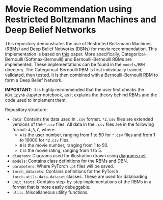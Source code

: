 # Movie Recommendation using Restricted Boltzmann Machines and Deep Belief Networks

This repository demonstrates the use of Restricted Boltzmann Machines (RBMs) and Deep Belief Networks (DBNs) for movie recommendation. This implementation is based on [this](https://dl.acm.org/doi/10.1145/1273496.1273596) paper. More specifically, Categorical-Bernoulli (Softmax-Bernoulli) and Bernoulli-Bernoulli RBMs are implemented. These implementations can be found in the `models/RBM` directory. The Categorical-Bernoulli RBM is first individually trained, validated, then tested. It is then combined with a Bernoulli-Bernoulli RBM to form a Deep Belief Network.

**IMPORTANT**: It is highly recommended that the user first checks the `RBM.ipynb` Jupyter notebook, as it explains the theory behind RBMs and the code used to implement them.

Repository structure:

* `data`: Contains the data used in `.csv` format. `*2.csv` files are extended versions of the `*.csv` files. All data in the `.csv` files are in the following format: `A,B,C`, where:
  * `A` is the user number, ranging from 1 to 50 for `*.csv` files and from 1 to 10000 for `*2.csv` files.
  * `B` is the movie number, ranging from 1 to 50.
  * `C` is the movie rating, ranging from 1 to 5.
* `diagrams`: Diagrams used for illustration drawn using [diagrams.net](https://www.diagrams.net/).
* `models`: Contains class definitions for the RBMs and DBN.
* `parameters`: Where PyTorch `.pt` files will be saved.
* `torch_datasets`: Contains definitions for the PyTorch `torch.utils.data.dataset` classes. These are used for dataloading.
* `unit_tests`: Contains step-by-step implementations of the RBMs in a format that is more easily debuggable.
* `utils`: Miscellaneous utility functions. 

